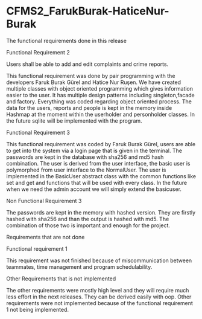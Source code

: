 # CFMS2_FarukBurak-HaticeNur-Burak

The functional requirements done in this release

Functional Requirement 2

Users shall be able to add and edit complaints and crime reports.

This functional requirement was done by pair programming with the developers Faruk Burak Gürel and Hatice Nur Ruşen. We have created multiple classes with object oriented programming which gives information easier to the user. It has multiple design patterns including singleton,facade and factory. Everything was coded regarding object oriented process. The data for the users, reports and people is kept in the memory inside Hashmap at the moment within the userholder and personholder classes. In the future sqlite will be implemented with the program.

Functional Requirement 3 

This functional requirement was coded by Faruk Burak Gürel, users are able to get into the system via a login page that is given in the terminal. The passwords are kept in the database with sha256 and md5 hash combination. The user is derived from the user interface, the basic user is polymorphed from user interface to the NormalUser. The user is implemented in the BasicUser abstract class with the common functions like set and get and functions that will be used with every class. In the future when we need the admin account we will simply extend the basicuser.


Non Functional Requirement 3

The passwords are kept in the memory with hashed version. They are firstly hashed with sha256 and than the output is hashed with md5. The combination of those two is important and enough for the project.


Requirements that are not done

Functional requirement 1

This requirement was not finished because of miscommunication between teammates, time management and program schedulability.


Other Requirements that is not implemented

The other requirements were mostly high level and they will require much less effort in the next releases. They can be derived easily with oop. Other requirements were not implemented because of the functional requirement 1 not being implemented.
